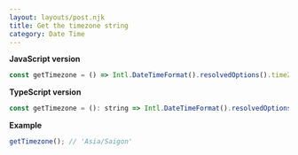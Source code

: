 ```yaml
---
layout: layouts/post.njk
title: Get the timezone string
category: Date Time
---
```


**JavaScript version**

```js
const getTimezone = () => Intl.DateTimeFormat().resolvedOptions().timeZone;
```

**TypeScript version**

```js
const getTimezone = (): string => Intl.DateTimeFormat().resolvedOptions().timeZone;
```

**Example**

```js
getTimezone(); // 'Asia/Saigon'
```
